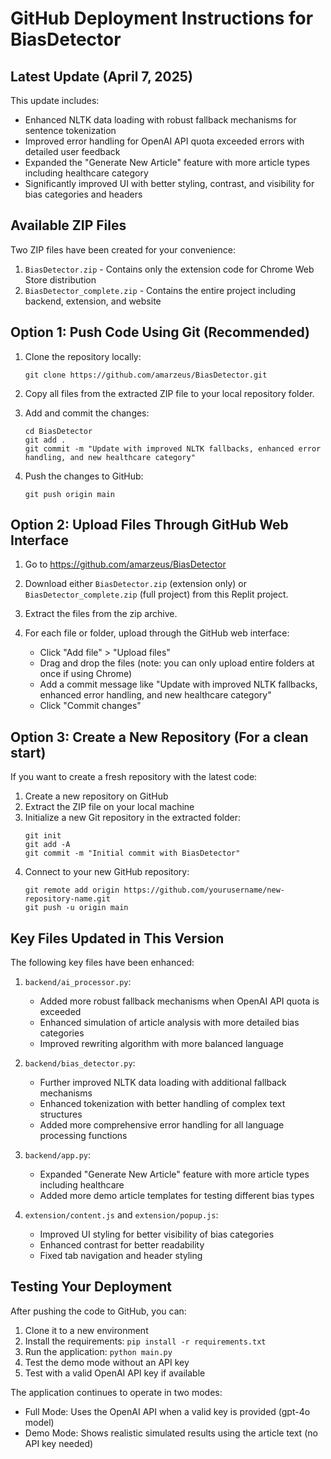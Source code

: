 # GitHub Deployment Instructions for BiasDetector

## Latest Update (April 7, 2025)
This update includes:
- Enhanced NLTK data loading with robust fallback mechanisms for sentence tokenization
- Improved error handling for OpenAI API quota exceeded errors with detailed user feedback
- Expanded the "Generate New Article" feature with more article types including healthcare category
- Significantly improved UI with better styling, contrast, and visibility for bias categories and headers

## Available ZIP Files
Two ZIP files have been created for your convenience:
1. `BiasDetector.zip` - Contains only the extension code for Chrome Web Store distribution
2. `BiasDetector_complete.zip` - Contains the entire project including backend, extension, and website

## Option 1: Push Code Using Git (Recommended)

1. Clone the repository locally:
   ```
   git clone https://github.com/amarzeus/BiasDetector.git
   ```

2. Copy all files from the extracted ZIP file to your local repository folder.
   
3. Add and commit the changes:
   ```
   cd BiasDetector
   git add .
   git commit -m "Update with improved NLTK fallbacks, enhanced error handling, and new healthcare category"
   ```

4. Push the changes to GitHub:
   ```
   git push origin main
   ```

## Option 2: Upload Files Through GitHub Web Interface

1. Go to https://github.com/amarzeus/BiasDetector
   
2. Download either `BiasDetector.zip` (extension only) or `BiasDetector_complete.zip` (full project) from this Replit project.
   
3. Extract the files from the zip archive.
   
4. For each file or folder, upload through the GitHub web interface:
   - Click "Add file" > "Upload files"
   - Drag and drop the files (note: you can only upload entire folders at once if using Chrome)
   - Add a commit message like "Update with improved NLTK fallbacks, enhanced error handling, and new healthcare category"
   - Click "Commit changes"

## Option 3: Create a New Repository (For a clean start)
If you want to create a fresh repository with the latest code:
1. Create a new repository on GitHub
2. Extract the ZIP file on your local machine
3. Initialize a new Git repository in the extracted folder:
   ```
   git init
   git add -A
   git commit -m "Initial commit with BiasDetector"
   ```
4. Connect to your new GitHub repository:
   ```
   git remote add origin https://github.com/yourusername/new-repository-name.git
   git push -u origin main
   ```

## Key Files Updated in This Version

The following key files have been enhanced:

1. `backend/ai_processor.py`:
   - Added more robust fallback mechanisms when OpenAI API quota is exceeded
   - Enhanced simulation of article analysis with more detailed bias categories
   - Improved rewriting algorithm with more balanced language

2. `backend/bias_detector.py`:
   - Further improved NLTK data loading with additional fallback mechanisms
   - Enhanced tokenization with better handling of complex text structures
   - Added more comprehensive error handling for all language processing functions

3. `backend/app.py`:
   - Expanded "Generate New Article" feature with more article types including healthcare
   - Added more demo article templates for testing different bias types

4. `extension/content.js` and `extension/popup.js`:
   - Improved UI styling for better visibility of bias categories
   - Enhanced contrast for better readability
   - Fixed tab navigation and header styling

## Testing Your Deployment

After pushing the code to GitHub, you can:

1. Clone it to a new environment
2. Install the requirements: `pip install -r requirements.txt`
3. Run the application: `python main.py`
4. Test the demo mode without an API key
5. Test with a valid OpenAI API key if available

The application continues to operate in two modes:
- Full Mode: Uses the OpenAI API when a valid key is provided (gpt-4o model)
- Demo Mode: Shows realistic simulated results using the article text (no API key needed)